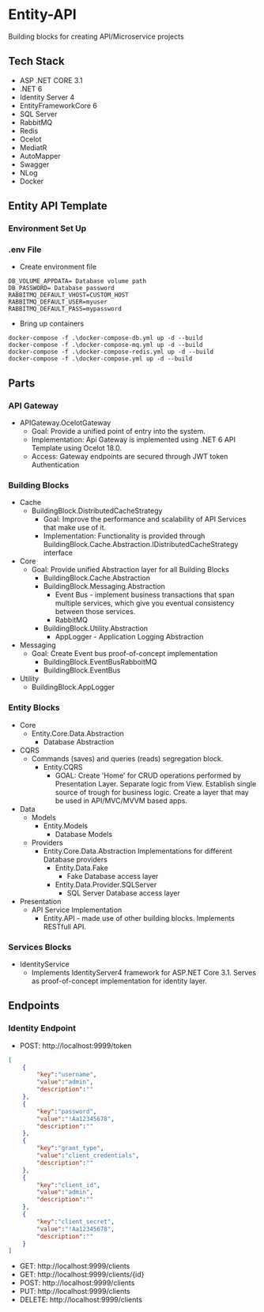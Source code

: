 # Entity-API

Building blocks for creating API/Microservice projects

## Tech Stack

- ASP .NET CORE 3.1
- .NET 6
- Identity Server 4
- EntityFrameworkCore 6
- SQL Server
- RabbitMQ
- Redis
- Ocelot
- MediatR
- AutoMapper
- Swagger
- NLog
- Docker


## Entity API Template

### Environment Set Up

### .env File
  - Create environment file
```
DB_VOLUME_APPDATA= Database volume path
DB_PASSWORD= Database password
RABBITMQ_DEFAULT_VHOST=CUSTOM_HOST
RABBITMQ_DEFAULT_USER=myuser
RABBITMQ_DEFAULT_PASS=mypassword
```

- Bring up containers
  
```
docker-compose -f .\docker-compose-db.yml up -d --build
docker-compose -f .\docker-compose-mq.yml up -d --build
docker-compose -f .\docker-compose-redis.yml up -d --build
docker-compose -f .\docker-compose.yml up -d --build
```

## Parts

### API Gateway

- APIGateway.OcelotGateway
    - Goal: Provide a unified point of entry into the system.
    - Implementation: Api Gateway is implemented using .NET 6 API Template using Ocelot 18.0. 
    - Access: Gateway endpoints are secured through JWT token Authentication

### Building Blocks

- Cache
  - BuildingBlock.DistributedCacheStrategy
    - Goal:  Improve the performance and scalability of API Services that make use of it.
    - Implementation: Functionality is provided through BuildingBlock.Cache.Abstraction.IDistributedCacheStrategy interface
- Core
  - Goal: Provide unified Abstraction layer for all Building Blocks
    - BuildingBlock.Cache.Abstraction
    - BuildingBlock.Messaging.Abstraction
      - Event Bus - implement business transactions that span multiple services, which give you eventual consistency between those services.
      - RabbitMQ
    - BuildingBlock.Utility.Abstraction
      - AppLogger - Application Logging Abstraction
- Messaging
  - Goal: Create Event bus proof-of-concept implementation
    - BuildingBlock.EventBusRabboitMQ 
    - BuildingBlock.EventBus
- Utility
  - BuildingBlock.AppLogger

### Entity Blocks

- Core
  - Entity.Core.Data.Abstraction
    - Database Abstraction
- CQRS
  - Commands (saves) and queries (reads) segregation block.
    - Entity.CQRS
      - GOAL: Create 'Home' for CRUD operations performed by Presentation Layer. Separate logic from View. Establish single source of trough for business logic. Create a layer that may be used in API/MVC/MVVM based apps.  
- Data
  - Models
    - Entity.Models
      - Database Models
  - Providers
    - Entity.Core.Data.Abstraction Implementations for different Database providers
      - Entity.Data.Fake
        - Fake Database access layer
      - Entity.Data.Provider.SQLServer
        - SQL Server Database access layer
- Presentation
  - API Service Implementation
    - Entity.API - made use of other building blocks. Implements RESTfull API.

### Services Blocks

- IdentityService
    - Implements IdentityServer4 framework for ASP.NET Core 3.1. Serves as proof-of-concept implementation for identity layer.
## Endpoints

### Identity Endpoint

- POST: http://localhost:9999/token

```json
[
    {
        "key":"username",
        "value":"admin",
        "description":""
    },
    {
        "key":"password",
        "value":"!Aa12345678",
        "description":""
    },
    {
        "key":"grant_type",
        "value":"client_credentials",
        "description":""
    },
    {
        "key":"client_id",
        "value":"admin",
        "description":""
    },
    {
        "key":"client_secret",
        "value":"!Aa12345678",
        "description":""
    }
]
```

- GET: http://localhost:9999/clients
- GET: http://localhost:9999/clients/{id}
- POST: http://localhost:9999/clients
- PUT: http://localhost:9999/clients
- DELETE: http://localhost:9999/clients